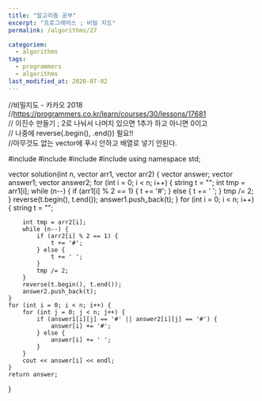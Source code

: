 ```yaml
---
title: "알고리즘 공부"
excerpt: "프로그래머스 ; 비밀 지도"
permalink: /algorithms/27

categoriem:
  - algorithms
tags:
  - programmers
  - algorithms
last_modified_at: 2020-07-02
---
```

//비밀지도 - 카카오 2018  
//<https://programmers.co.kr/learn/courses/30/lessons/17681>  
// 이진수 만들기 ; 2로 나눠서 나머지 있으면 1추가 하고 아니면 0이고  
// 나중에 reverse(.begin(), .end()) 필요!!  
//아무것도 없는 vector에 푸시 안하고 배열로 넣기 안된다.  

#include <algorithm>
#include <iostream>
#include <string>
#include <vector>
using namespace std;

vector<string> solution(int n, vector<int> arr1, vector<int> arr2) {
    vector<string> answer;
    vector<string> answer1;
    vector<string> answer2;
    for (int i = 0; i < n; i++) {
        string t = "";
        int tmp = arr1[i];
        while (n--) {
            if (arr1[i] % 2 == 1) {
                t += '#';
            } else {
                t += ' ';
            }
            tmp /= 2;
        }
        reverse(t.begin(), t.end());
        answer1.push_back(t);
    }
    for (int i = 0; i < n; i++) {
        string t = "";

        int tmp = arr2[i];
        while (n--) {
            if (arr2[i] % 2 == 1) {
                t += '#';
            } else {
                t += ' ';
            }
            tmp /= 2;
        }
        reverse(t.begin(), t.end());
        answer2.push_back(t);
    }
    for (int i = 0; i < n; i++) {
        for (int j = 0; j < n; j++) {
            if (answer1[i][j] == '#' || answer2[i][j] == '#') {
                answer[i] += '#';
            } else {
                answer[i] += ' ';
            }
        }
        cout << answer[i] << endl;
    }
    return answer;
}